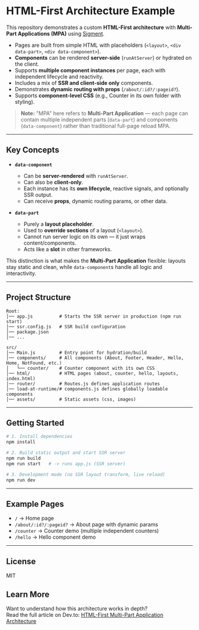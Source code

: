 
# HTML-First Architecture Example

This repository demonstrates a custom **HTML-First architecture** with **Multi-Part Applications (MPA)** using [Sigment](https://github.com/sigmentjs/sigment).

- Pages are built from simple HTML with placeholders (`<layout>`, `<div data-part>`, `<div data-component>`).  
- **Components** can be rendered **server-side** (`runAtServer`) or hydrated on the client.  
- Supports **multiple component instances** per page, each with independent lifecycle and reactivity.  
- Includes a mix of **SSR and client-side only** components.  
- Demonstrates **dynamic routing with props** (`/about/:id?/:pageid?`).  
- Supports **component-level CSS** (e.g., Counter in its own folder with styling).  

> **Note:** "MPA" here refers to **Multi-Part Application** — each page can contain multiple independent parts (`data-part`) and components (`data-component`) rather than traditional full-page reload MPA.

---

## Key Concepts

- **`data-component`**  
  - Can be **server-rendered** with `runAtServer`.  
  - Can also be **client-only**.  
  - Each instance has its **own lifecycle**, reactive signals, and optionally SSR output.  
  - Can receive **props**, dynamic routing params, or other data.  

- **`data-part`**  
  - Purely a **layout placeholder**.  
  - Used to **override sections** of a layout (`<layout>`).  
  - Cannot run server logic on its own — it just wraps content/components.  
  - Acts like a **slot** in other frameworks.  

This distinction is what makes the **Multi-Part Application** flexible: layouts stay static and clean, while `data-component`s handle all logic and interactivity.

---

## Project Structure

```
Root:
│── app.js          # Starts the SSR server in production (npm run start)
│── ssr.config.js   # SSR build configuration
│── package.json
│── ...

src/
│── Main.js         # Entry point for hydration/build
│── components/     # All components (About, Footer, Header, Hello, Home, NotFound, etc.)
│   └── counter/    # Counter component with its own CSS
│── html/           # HTML pages (about, counter, hello, layouts, index.html)
│── router/         # Routes.js defines application routes
│── load-at-runtime/# components.js defines globally loadable components
│── assets/         # Static assets (css, images)
```

---

## Getting Started

```bash
# 1. Install dependencies
npm install

# 2. Build static output and start SSR server
npm run build
npm run start   # -> runs app.js (SSR server)

# 3. Development mode (no SSR layout transform, live reload)
npm run dev
```

---

## Example Pages

- `/` → Home page
- `/about/:id?/:pageid?` → About page with dynamic params
- `/counter` → Counter demo (multiple independent counters)
- `/hello` → Hello component demo

---

## License

MIT

## Learn More

Want to understand how this architecture works in depth?  
Read the full article on Dev.to: [HTML-First Multi-Part Application Architecture](https://dev.to/yanivsuzana/html-firstwhy-i-built-my-own-html-first-multi-part-application-architecture-and-you-might-want-to-360e)
